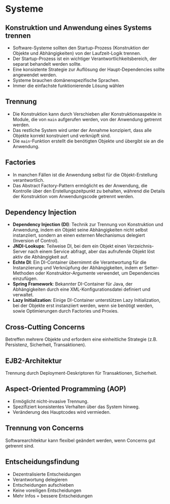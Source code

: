 # Systeme
## Konstruktion und Anwendung eines Systems trennen
- Software-Systeme sollten den Startup-Prozess (Konstruktion der Objekte und Abhängigkeiten) von der Laufzeit-Logik trennen.
- Der Startup-Prozess ist ein wichtiger Verantwortlichkeitsbereich, der separat behandelt werden sollte.
- Eine konsistente Strategie zur Auflösung der Haupt-Dependencies sollte angewendet werden.
- Systeme brauchen domänenspezifische Sprachen.
- Immer die einfachste funktionierende Lösung wählen

## Trennung
- Die Konstruktion kann durch Verschieben aller Konstruktionsaspekte in Module, die von `main` aufgerufen werden, von der Anwendung getrennt werden.
- Das restliche System wird unter der Annahme konzipiert, dass alle Objekte korrekt konstruiert und verknüpft sind.
- Die `main`-Funktion erstellt die benötigten Objekte und übergibt sie an die Anwendung.

## Factories
- In manchen Fällen ist die Anwendung selbst für die Objekt-Erstellung verantwortlich.
- Das Abstract Factory-Pattern ermöglicht es der Anwendung, die Kontrolle über den Erstellungszeitpunkt zu behalten, während die Details der Konstruktion vom Anwendungscode getrennt werden.

## Dependency Injection
- **Dependency Injection (DI)**: Technik zur Trennung von Konstruktion und Anwendung, indem ein Objekt seine Abhängigkeiten nicht selbst instanziiert, sondern an einen externen Mechanismus delegiert (Inversion of Control).
- **JNDI-Lookups**: Teilweise DI, bei dem ein Objekt einen Verzeichnis-Server nach einem Service abfragt, aber das aufrufende Objekt löst aktiv die Abhängigkeit auf.
- **Echte DI**: Ein DI-Container übernimmt die Verantwortung für die Instanziierung und Verknüpfung der Abhängigkeiten, indem er Setter-Methoden oder Konstruktor-Argumente verwendet, um Dependencies einzufügen.
- **Spring Framework**: Bekannter DI-Container für Java, der Abhängigkeiten durch eine XML-Konfigurationsdatei definiert und verwaltet.
- **Lazy Initialization**: Einige DI-Container unterstützen Lazy Initialization, bei der Objekte erst instanziiert werden, wenn sie benötigt werden, sowie Optimierungen durch Factories und Proxies.

## Cross-Cutting Concerns
Betreffen mehrere Objekte und erfordern eine einheitliche Strategie (z.B. Persistenz, Sicherheit, Transaktionen).

## EJB2-Architektur
Trennung durch Deployment-Deskriptoren für Transaktionen, Sicherheit.

## Aspect-Oriented Programming (AOP)
- Ermöglicht nicht-invasive Trennung.
- Spezifiziert konsistentes Verhalten über das System hinweg.
- Veränderung des Hauptcodes wird vermieden.

## Trennung von Concerns
Softwarearchitektur kann flexibel geändert werden, wenn Concerns gut getrennt sind.

## Entscheidungsfindung
- Dezentralisierte Entscheidungen
- Verantwortung delegieren
- Entscheidungen aufschieben
- Keine voreiligen Entscheidungen
- Mehr Infos = bessere Entscheidungen
